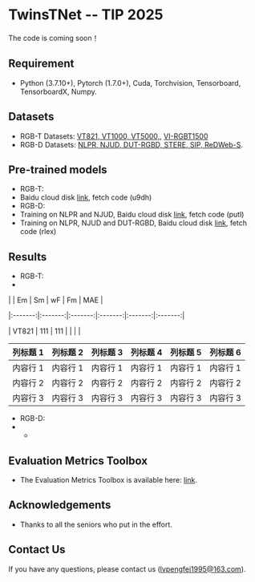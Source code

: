 # TwinsTNet -- TIP 2025
The code is coming soon！

## Requirement
- Python (3.7.10+), Pytorch (1.7.0+), Cuda, Torchvision, Tensorboard, TensorboardX, Numpy.
## Datasets
- RGB-T Datasets: [VT821, VT1000, VT5000,](https://github.com/lz118/RGBT-Salient-Object-Detection), [VI-RGBT1500](https://github.com/huanglm-me/VI-RGBT1500)
- RGB-D Datasets: [NLPR, NJUD, DUT-RGBD, STERE, SIP, ReDWeb-S](https://github.com/jiwei0921/RGBD-SOD-datasets).
## Pre-trained models
- RGB-T:
- Baidu cloud disk [link](https://pan.baidu.com/s/1TM7sSkTttBr-rYMrUmBvXw), fetch code (u9dh)
- RGB-D:
- Training on NLPR and NJUD, Baidu cloud disk [link](https://pan.baidu.com/s/1jDlSbE7qp3M6RWGFb1JZnA), fetch code (putl)
- Training on NLPR, NJUD and DUT-RGBD, Baidu cloud disk [link](https://pan.baidu.com/s/1PI9CEDvqGbmOjhDUFmgEng), fetch code (rlex)
## Results
- RGB-T:
- 

| | Em | Sm | wF | Fm | MAE |

|:-------:|:-------:|:-------:|:-------:|:-------:|:-------:|

| VT821 | 111 | 111 | | | |

| 列标题 1 | 列标题 2 | 列标题 3 | 列标题 4 | 列标题 5 | 列标题 6 |
| :------: | :------: | :------: | :------: | :------: | :------: |
| 内容行 1 | 内容行 1 | 内容行 1 | 内容行 1 | 内容行 1 | 内容行 1 |
| 内容行 2 | 内容行 2 | 内容行 2 | 内容行 2 | 内容行 2 | 内容行 2 |
| 内容行 3 | 内容行 3 | 内容行 3 | 内容行 3 | 内容行 3 | 内容行 3 |
- RGB-D:
- -
## Evaluation Metrics Toolbox
- The Evaluation Metrics Toolbox is available here: [link](https://github.com/jiwei0921/Saliency-Evaluation-Toolbox).
## Acknowledgements
- Thanks to all the seniors who put in the effort.
## Contact Us
If you have any questions, please contact us (lvpengfei1995@163.com).
